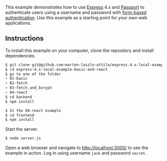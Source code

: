 This example demonstrates how to use [Express](http://expressjs.com/) 4.x and
[Passport](http://passportjs.org/) to authenticate users using a username and
password with [form-based authentication](https://en.wikipedia.org/wiki/HTTP%2BHTML_form-based_authentication).
Use this example as a starting point for your own web applications.

## Instructions

To install this example on your computer, clone the repository and install
dependencies.

```bash
$ git clone git@github.com:marton-laszlo-attila/express-4.x-local-example-basic-and-react.git
$ cd express-4.x-local-example-basic-and-react
$ go to one of the folder
> 01-basic
> 02-fetch
> 03-fetch_and_bsrypt
> 04-react
$ cd backend
$ npm install

$ In the 04-react example
$ cd frontend
$ npm install
```

Start the server.

```bash
$ node server.js
```

Open a web browser and navigate to [http://localhost:3000/](http://127.0.0.1:3000/)
to see the example in action. Log in using username `jack` and password `secret`.
